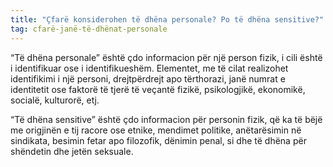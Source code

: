 ```yaml
---
title: "Çfarë konsiderohen të dhëna personale? Po të dhëna sensitive?"
tag: cfarë-janë-të-dhënat-personale
---
```


“Të dhëna personale” është çdo informacion për një person fizik, i cili është i identifikuar
ose i identifikueshëm. Elementet, me të cilat realizohet identifikimi i një personi, drejtpërdrejt apo tërthorazi, janë numrat e identitetit ose faktorë të tjerë të veçantë fizikë, psikologjikë, ekonomikë, socialë, kulturorë, etj.

“Të dhëna sensitive” është çdo informacion për personin fizik, që ka të bëjë me origjinën e
tij racore ose etnike, mendimet politike, anëtarësimin në sindikata, besimin fetar apo filozofik,
dënimin penal, si dhe të dhëna për shëndetin dhe jetën seksuale.  
